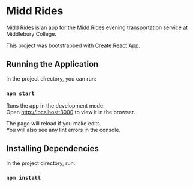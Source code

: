 # Midd Rides

Midd Rides is an app for the [Midd Rides](http://www.middlebury.edu/offices/health/publicsafety/services/) evening transportation service at Middlebury College.

This project was bootstrapped with [Create React App](https://github.com/facebookincubator/create-react-app).

## Running the Application

In the project directory, you can run:

### `npm start`

Runs the app in the development mode.<br>
Open [http://localhost:3000](http://localhost:3000) to view it in the browser.

The page will reload if you make edits.<br>
You will also see any lint errors in the console.

## Installing Dependencies

In the project directory, run:

### `npm install`
